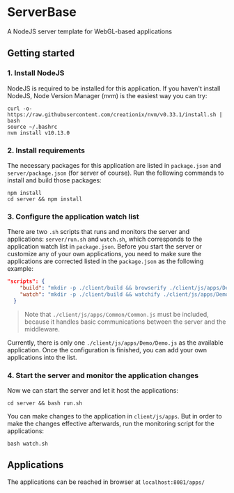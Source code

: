 # ServerBase

A NodeJS server template for WebGL-based applications

## Getting started

### 1. Install NodeJS

NodeJS is required to be installed for this application. If you haven't install NodeJS, Node Version Manager (nvm) is the easiest way you can try:

```shell
curl -o- https://raw.githubusercontent.com/creationix/nvm/v0.33.1/install.sh | bash
source ~/.bashrc
nvm install v10.13.0
```

### 2. Install requirements

The necessary packages for this application are listed in `package.json` and `server/package.json` (for server of course). Run the following commands to install and build those packages:

```shell
npm install
cd server && npm install
```

### 3. Configure the application watch list

There are two `.sh` scripts that runs and monitors the server and applications: `server/run.sh` and `watch.sh`, which corresponds to the application watch list in `package.json`. Before you start the server or customize any of your own applications, you need to make sure the applications are corrected listed in the `package.json` as the following example:

```json
"scripts": {
    "build": "mkdir -p ./client/build && browserify ./client/js/apps/Demo/Demo.js ./client/js/apps/Common/Common.js --standalone Base -o ./client/build/Bundle.js -t [ babelify --presets [ es2015 react ] ]",
    "watch": "mkdir -p ./client/build && watchify ./client/js/apps/Demo/Demo.js ./client/js/apps/Common/Common.js --standalone Base -o ./client/build/Bundle.js -t [ babelify --presets [ es2015 react ] ] --debug --verbose"
  }
```

> Note that `./client/js/apps/Common/Common.js` must be included, because it handles basic communications between the server and the middleware.

Currently, there is only one `./client/js/apps/Demo/Demo.js` as the available application. Once the configuration is finished, you can add your own applications into the list.

### 4. Start the server and monitor the application changes

Now we can start the server and let it host the applications:

```shell
cd server && bash run.sh
```

You can make changes to the application in `client/js/apps`. But in order to make the changes effective afterwards, run the monitoring script for the applications:

```shell
bash watch.sh
```

## Applications

The applications can be reached in browser at `localhost:8081/apps/`